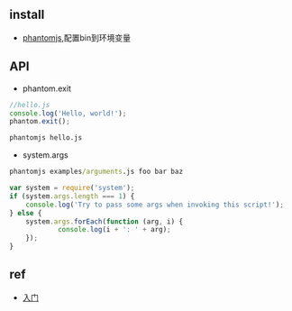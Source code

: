 

## install

+ [phantomjs](http://phantomjs.org/download.html),配置bin到环境变量

## API

+ phantom.exit

```js
//hello.js
console.log('Hello, world!');
phantom.exit();
```

```cmd
phantomjs hello.js
```

+ system.args

```cmd
phantomjs examples/arguments.js foo bar baz
```

```js
var system = require('system');
if (system.args.length === 1) {
    console.log('Try to pass some args when invoking this script!');
} else {
    system.args.forEach(function (arg, i) {
            console.log(i + ': ' + arg);
    });
}
```


## ref

+ [入门](http://www.tuicool.com/articles/beeMNj/)